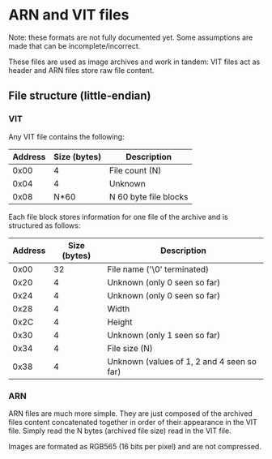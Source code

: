 # ARN and VIT files

Note: these formats are not fully documented yet. Some assumptions are made that can be incomplete/incorrect.

These files are used as image archives and work in tandem: VIT files act as header and ARN files store raw file content.

## File structure (little-endian)

### VIT

Any VIT file contains the following:

| Address | Size (bytes) | Description           |
| ------- | ------------ | --------------------- |
| 0x00    | 4            | File count (N)        |
| 0x04    | 4            | Unknown               |
| 0x08    | N\*60        | N 60 byte file blocks |

Each file block stores information for one file of the archive and is structured as follows:

| Address | Size (bytes) | Description                                |
| ------- | ------------ | ------------------------------------------ |
| 0x00    | 32           | File name ('\0' terminated)                |
| 0x20    | 4            | Unknown (only 0 seen so far)               |
| 0x24    | 4            | Unknown (only 0 seen so far)               |
| 0x28    | 4            | Width                                      |
| 0x2C    | 4            | Height                                     |
| 0x30    | 4            | Unknown (only 1 seen so far)               |
| 0x34    | 4            | File size (N)                              |
| 0x38    | 4            | Unknown (values of 1, 2 and 4 seen so far) |

### ARN

ARN files are much more simple. They are just composed of the archived files content concatenated together in order of their appearance in the VIT file. Simply read the N bytes (archived file size) read in the VIT file.

Images are formated as RGB565 (16 bits per pixel) and are not compressed.
